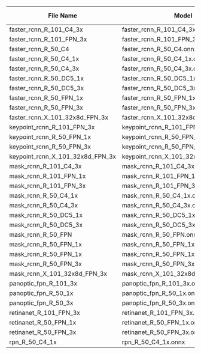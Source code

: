 | File Name | Model | Node Count | Input Count | Output Count | Num Params | Model Size |
|-----------|-------|------------|-------------|--------------|------------|------------|
| faster_rcnn_R_101_C4_3x | faster_rcnn_R_101_C4_3x.onnx | 812 | 1 | 4 | 52784220 | 201.35581970214844 |
| faster_rcnn_R_101_FPN_3x | faster_rcnn_R_101_FPN_3x.onnx | 1895 | 1 | 4 | 60692512 | 231.5235595703125 |
| faster_rcnn_R_50_C4 | faster_rcnn_R_50_C4.onnx | 693 | 1 | 4 | 33203504 | 126.66131591796875 |
| faster_rcnn_R_50_C4_1x | faster_rcnn_R_50_C4_1x.onnx | 693 | 1 | 4 | 33818204 | 129.00621032714844 |
| faster_rcnn_R_50_C4_3x | faster_rcnn_R_50_C4_3x.onnx | 693 | 1 | 4 | 33818204 | 129.00621032714844 |
| faster_rcnn_R_50_DC5_1x | faster_rcnn_R_50_DC5_1x.onnx | 697 | 1 | 4 | 165608028 | 631.7444915771484 |
| faster_rcnn_R_50_DC5_3x | faster_rcnn_R_50_DC5_3x.onnx | 707 | 1 | 4 | 165596252 | 631.6995697021484 |
| faster_rcnn_R_50_FPN_1x | faster_rcnn_R_50_FPN_1x.onnx | 1776 | 1 | 4 | 41726496 | 159.1739501953125 |
| faster_rcnn_R_50_FPN_3x | faster_rcnn_R_50_FPN_3x.onnx | 1776 | 1 | 4 | 41726496 | 159.1739501953125 |
| faster_rcnn_X_101_32x8d_FPN_3x | faster_rcnn_X_101_32x8d_FPN_3x.onnx | 1895 | 1 | 4 | 104885920 | 400.1080322265625 |
| keypoint_rcnn_R_101_FPN_3x | keypoint_rcnn_R_101_FPN_3x.onnx | 2141 | 1 | 6 | 78125734 | 298.0260238647461 |
| keypoint_rcnn_R_50_FPN_1x | keypoint_rcnn_R_50_FPN_1x.onnx | 2022 | 1 | 6 | 59159718 | 225.6764144897461 |
| keypoint_rcnn_R_50_FPN_3x | keypoint_rcnn_R_50_FPN_3x.onnx | 2022 | 1 | 6 | 59159718 | 225.6764144897461 |
| keypoint_rcnn_X_101_32x8d_FPN_3x | keypoint_rcnn_X_101_32x8d_FPN_3x.onnx | 2141 | 1 | 6 | 122319142 | 466.6104965209961 |
| mask_rcnn_R_101_C4_3x | mask_rcnn_R_101_C4_3x.onnx | 936 | 1 | 5 | 54902188 | 209.4352264404297 |
| mask_rcnn_R_101_FPN_1x | mask_rcnn_R_101_FPN_1x.onnx | 2125 | 1 | 5 | 69525092 | 265.21717834472656 |
| mask_rcnn_R_101_FPN_3x | mask_rcnn_R_101_FPN_3x.onnx | 2125 | 1 | 5 | 63335792 | 241.60687255859375 |
| mask_rcnn_R_50_C4_1x | mask_rcnn_R_50_C4_1x.onnx | 817 | 1 | 5 | 35936172 | 137.0856170654297 |
| mask_rcnn_R_50_C4_3x | mask_rcnn_R_50_C4_3x.onnx | 817 | 1 | 5 | 35936172 | 137.0856170654297 |
| mask_rcnn_R_50_DC5_1x | mask_rcnn_R_50_DC5_1x.onnx | 787 | 1 | 5 | 172380076 | 657.5778045654297 |
| mask_rcnn_R_50_DC5_3x | mask_rcnn_R_50_DC5_3x.onnx | 787 | 1 | 5 | 172380076 | 657.5778045654297 |
| mask_rcnn_R_50_FPN | mask_rcnn_R_50_FPN.onnx | 2006 | 1 | 5 | 43982272 | 167.779052734375 |
| mask_rcnn_R_50_FPN_1x | mask_rcnn_R_50_FPN_1x.onnx | 2006 | 1 | 5 | 44369776 | 169.25726318359375 |
| mask_rcnn_R_50_FPN_1x | mask_rcnn_R_50_FPN_1x.onnx | 2006 | 1 | 5 | 50559076 | 192.86756896972656 |
| mask_rcnn_R_50_FPN_3x | mask_rcnn_R_50_FPN_3x.onnx | 2006 | 1 | 5 | 44369776 | 169.25726318359375 |
| mask_rcnn_X_101_32x8d_FPN_3x | mask_rcnn_X_101_32x8d_FPN_3x.onnx | 2125 | 1 | 5 | 107529200 | 410.19134521484375 |
| panoptic_fpn_R_101_3x | panoptic_fpn_R_101_3x.onnx | 2125 | 1 | 5 | 63335792 | 241.60687255859375 |
| panoptic_fpn_R_50_1x | panoptic_fpn_R_50_1x.onnx | 2006 | 1 | 5 | 44369776 | 169.25726318359375 |
| panoptic_fpn_R_50_3x | panoptic_fpn_R_50_3x.onnx | 2006 | 1 | 5 | 44369776 | 169.25726318359375 |
| retinanet_R_101_FPN_3x | retinanet_R_101_FPN_3x.onnx | 1709 | 1 | 4 | 56908148 | 217.0873565673828 |
| retinanet_R_50_FPN_1x | retinanet_R_50_FPN_1x.onnx | 1590 | 1 | 4 | 37942132 | 144.7377471923828 |
| retinanet_R_50_FPN_3x | retinanet_R_50_FPN_3x.onnx | 1590 | 1 | 4 | 37942132 | 144.7377471923828 |
| rpn_R_50_C4_1x | rpn_R_50_C4_1x.onnx | 705 | 1 | 3 | 18043083 | 68.82889938354492 |
